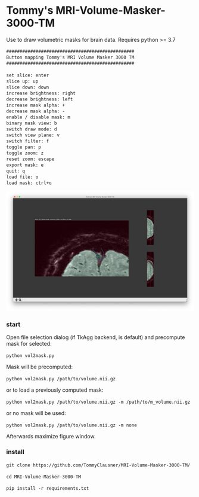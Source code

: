 # Tommy's MRI-Volume-Masker-3000-TM

Use to draw volumetric masks for brain data. Requires python >= 3.7

```
################################################
Button mapping Tommy's MRI Volume Masker 3000 TM
################################################

set slice: enter
slice up: up
slice down: down
increase brightness: right
decrease brightness: left
increase mask alpha: +
decrease mask alpha: -
enable / disable mask: m
binary mask view: b
switch draw mode: d
switch view plane: v
switch filter: f
toggle pan: p
toggle zoom: z
reset zoom: escape
export mask: e
quit: q
load file: o
load mask: ctrl+o
```

![example image](https://github.com/TommyClausner/MRI-Volume-Masker-3000-TM/blob/main/example.png?raw=true)

### start
Open file selection dialog (if TkAgg backend, is default) and precompute mask for selected:

`python vol2mask.py`

Mask will be precomputed:

`python vol2mask.py /path/to/volume.nii.gz`

or to load a previously computed mask:

`python vol2mask.py /path/to/volume.nii.gz -m /path/to/m_volume.nii.gz`

or no mask will be used:

`python vol2mask.py /path/to/volume.nii.gz -m none`

Afterwards maximize figure window.

### install

`git clone https://github.com/TommyClausner/MRI-Volume-Masker-3000-TM/`

`cd MRI-Volume-Masker-3000-TM`

`pip install -r requirements.txt`
